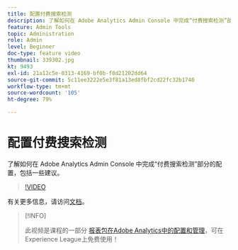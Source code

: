 ```yaml
---
title: 配置付费搜索检测
description: 了解如何在 Adobe Analytics Admin Console 中完成“付费搜索检测”部分的配置，包括一些建议。
feature: Admin Tools
topic: Administration
role: Admin
level: Beginner
doc-type: feature video
thumbnail: 339302.jpg
kt: 9493
exl-id: 21a12c5e-0313-4169-bf0b-f0d21202dd64
source-git-commit: 5c11ee3222e5e3f81a13ed8fbf2cd22fc32b1740
workflow-type: tm+mt
source-wordcount: '105'
ht-degree: 79%

---
```


# 配置付费搜索检测

了解如何在 Adobe Analytics Admin Console 中完成“付费搜索检测”部分的配置，包括一些建议。

>[!VIDEO](https://video.tv.adobe.com/v/339302/?quality=12&learn=on)

有关更多信息，请访问[文档](https://experienceleague.adobe.com/docs/analytics/admin/admin-tools/paid-search-detection/paid-search-detection.html?lang=zh-Hans#section_0C2CFA0AF77B47098BE37CB024665D0D)。

>[!INFO]
>
> 此视频是课程的一部分 [报表包在Adobe Analytics中的配置和管理](https://experienceleague.adobe.com/?recommended=Analytics-A-1-2021.1.administration)，可在Experience League上免费使用！